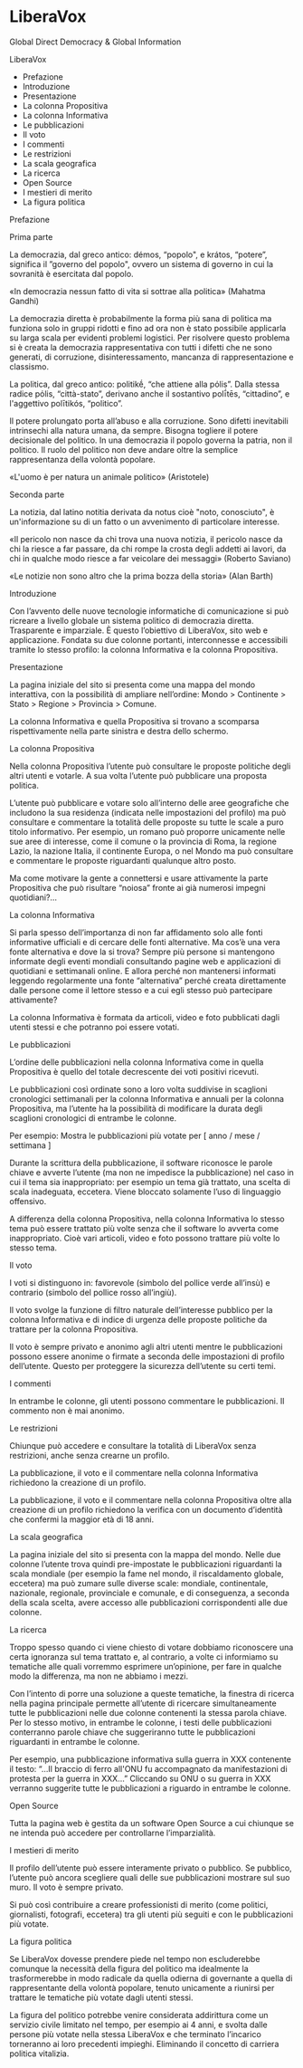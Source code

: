 # LiberaVox
Global Direct Democracy &amp; Global Information

LiberaVox

- Prefazione
- Introduzione
- Presentazione
- La colonna Propositiva
- La colonna Informativa
- Le pubblicazioni
- Il voto
- I commenti
- Le restrizioni
- La scala geografica
- La ricerca
- Open Source
- I mestieri di merito
- La figura politica


Prefazione

Prima parte

La democrazia, dal greco antico: démos, “popolo", e krátos, “potere”, significa il ”governo del popolo", ovvero un sistema di governo in cui la sovranità è esercitata dal popolo.

«In democrazia nessun fatto di vita si sottrae alla politica» (Mahatma Gandhi)

La democrazia diretta è probabilmente la forma più sana di politica ma funziona solo in gruppi ridotti e fino ad ora non è stato possibile applicarla su larga scala per evidenti problemi logistici.
Per risolvere questo problema si è creata la democrazia rappresentativa con tutti i difetti che ne sono generati, di corruzione, disinteressamento, mancanza di rappresentazione e classismo.

La politica, dal greco antico: politikḗ, “che attiene alla pόlis”. Dalla stessa radice pόlis, “città-stato”, derivano anche il sostantivo polī́tēs, “cittadino”, e l'aggettivo polītikós, “politico”.

Il potere prolungato porta all’abuso e alla corruzione. Sono difetti inevitabili intrinsechi alla natura umana, da sempre. Bisogna togliere il potere decisionale del politico. In una democrazia il popolo governa la patria, non il politico. Il ruolo del politico non deve andare oltre la semplice rappresentanza della volontà popolare.

«L'uomo è per natura un animale politico» (Aristotele)

Seconda parte

La notizia, dal latino notitia derivata da notus cioè "noto, conosciuto", è un'informazione su di un fatto o un avvenimento di particolare interesse.

«Il pericolo non nasce da chi trova una nuova notizia, il pericolo nasce da chi la riesce a far passare, da chi rompe la crosta degli addetti ai lavori, da chi in qualche modo riesce a far veicolare dei messaggi» (Roberto Saviano)

«Le notizie non sono altro che la prima bozza della storia» (Alan Barth)


Introduzione

Con l’avvento delle nuove tecnologie informatiche di comunicazione si può ricreare a livello globale un sistema politico di democrazia diretta. Trasparente e imparziale.
È questo l’obiettivo di LiberaVox, sito web e applicazione. Fondata su due colonne portanti, interconnesse e accessibili tramite lo stesso profilo: la colonna Informativa e la colonna Propositiva.


Presentazione

La pagina iniziale del sito si presenta come una mappa del mondo interattiva, con la possibilità di ampliare nell’ordine: Mondo > Continente > Stato > Regione > Provincia > Comune.

La colonna Informativa e quella Propositiva si trovano a scomparsa rispettivamente nella parte sinistra e destra dello schermo.


La colonna Propositiva

Nella colonna Propositiva l’utente può consultare le proposte politiche degli altri utenti e votarle.
A sua volta l’utente può pubblicare una proposta politica.

L’utente può pubblicare e votare solo all’interno delle aree geografiche che includono la sua residenza (indicata nelle impostazioni del profilo) ma può consultare e commentare la totalità delle proposte su tutte le scale a puro titolo informativo.
Per esempio, un romano può proporre unicamente nelle sue aree di interesse, come il comune o la provincia di Roma, la regione Lazio, la nazione Italia, il continente Europa, o nel Mondo ma può consultare e commentare le proposte riguardanti qualunque altro posto.


Ma come motivare la gente a connettersi e usare attivamente la parte Propositiva che può risultare “noiosa” fronte ai già numerosi impegni quotidiani?…


La colonna Informativa

Si parla spesso dell’importanza di non far affidamento solo alle fonti informative ufficiali e di cercare delle fonti alternative.
Ma cos’è una vera fonte alternativa e dove la si trova?
Sempre più persone si mantengono informate degli eventi mondiali consultando pagine web e applicazioni di quotidiani e settimanali online. E allora perché non mantenersi informati leggendo regolarmente una fonte “alternativa” perché creata direttamente dalle persone come il lettore stesso e a cui egli stesso può partecipare attivamente?

La colonna Informativa è formata da articoli, video e foto pubblicati dagli utenti stessi e che potranno poi essere votati.


Le pubblicazioni

L’ordine delle pubblicazioni nella colonna Informativa come in quella Propositiva è quello del totale decrescente dei voti positivi ricevuti.

Le pubblicazioni così ordinate sono a loro volta suddivise in scaglioni cronologici settimanali per la colonna Informativa e annuali per la colonna Propositiva, ma l’utente ha la possibilità di modificare la durata degli scaglioni cronologici di entrambe le colonne.

Per esempio: Mostra le pubblicazioni più votate per [ anno / mese / settimana ] 

Durante la scrittura della pubblicazione, il software riconosce le parole chiave e avverte l’utente (ma non ne impedisce la pubblicazione) nel caso in cui il tema sia inappropriato: per esempio un tema già trattato, una scelta di scala inadeguata, eccetera. Viene bloccato solamente l’uso di linguaggio offensivo.

A differenza della colonna Propositiva, nella colonna Informativa lo stesso tema può essere trattato più volte senza che il software lo avverta come inappropriato. Cioè vari articoli, video e foto possono trattare più volte lo stesso tema.


Il voto

I voti si distinguono in: favorevole (simbolo del pollice verde all’insù) e contrario (simbolo del pollice rosso all’ingiù).

Il voto svolge la funzione di filtro naturale dell’interesse pubblico per la colonna Informativa e di indice di urgenza delle proposte politiche da trattare per la colonna Propositiva.

Il voto è sempre privato e anonimo agli altri utenti mentre le pubblicazioni possono essere anonime o firmate a seconda delle impostazioni di profilo dell’utente. Questo per proteggere la sicurezza dell’utente su certi temi.


I commenti

In entrambe le colonne, gli utenti possono commentare le pubblicazioni.
Il commento non è mai anonimo.


Le restrizioni

Chiunque può accedere e consultare la totalità di LiberaVox senza restrizioni, anche senza crearne un profilo.

La pubblicazione, il voto e il commentare nella colonna Informativa richiedono la creazione di un profilo.

La pubblicazione, il voto e il commentare nella colonna Propositiva oltre alla creazione di un profilo richiedono la verifica con un documento d’identità che confermi la maggior età di 18 anni.


La scala geografica

La pagina iniziale del sito si presenta con la mappa del mondo. Nelle due colonne l’utente trova quindi pre-impostate le pubblicazioni riguardanti la scala mondiale (per esempio la fame nel mondo, il riscaldamento globale, eccetera) ma può zumare sulle diverse scale: mondiale, continentale, nazionale, regionale, provinciale e comunale, e di conseguenza, a seconda della scala scelta, avere accesso alle pubblicazioni corrispondenti alle due colonne.


La ricerca

Troppo spesso quando ci viene chiesto di votare dobbiamo riconoscere una certa ignoranza sul tema trattato e, al contrario, a volte ci informiamo su tematiche alle quali vorremmo esprimere un’opinione, per fare in qualche modo la differenza, ma non ne abbiamo i mezzi.

Con l’intento di porre una soluzione a queste tematiche, la finestra di ricerca nella pagina principale permette all’utente di ricercare simultaneamente tutte le pubblicazioni nelle due colonne contenenti la stessa parola chiave.
Per lo stesso motivo, in entrambe le colonne, i testi delle pubblicazioni conterranno parole chiave che suggeriranno tutte le pubblicazioni riguardanti in entrambe le colonne.

Per esempio, una pubblicazione informativa sulla guerra in XXX contenente il testo:
“…Il braccio di ferro all'ONU fu accompagnato da manifestazioni di protesta per la guerra in XXX…”
Cliccando su ONU o su guerra in XXX verranno suggerite tutte le pubblicazioni a riguardo in entrambe le colonne.


Open Source

Tutta la pagina web è gestita da un software Open Source a cui chiunque se ne intenda può accedere per controllarne l’imparzialità.


I mestieri di merito

Il profilo dell’utente può essere interamente privato o pubblico.
Se pubblico, l’utente può ancora scegliere quali delle sue pubblicazioni mostrare sul suo muro.
Il voto è sempre privato.

Si può così contribuire a creare professionisti di merito (come politici, giornalisti, fotografi, eccetera) tra gli utenti più seguiti e con le pubblicazioni più votate.


La figura politica

Se LiberaVox dovesse prendere piede nel tempo non escluderebbe comunque la necessità della figura del politico ma idealmente la trasformerebbe in modo radicale da quella odierna di governante a quella di rappresentante della volontà popolare, tenuto unicamente a riunirsi per trattare le tematiche più votate dagli utenti stessi.

La figura del politico potrebbe venire considerata addirittura come un servizio civile limitato nel tempo, per esempio ai 4 anni, e svolta dalle persone più votate nella stessa LiberaVox e che terminato l’incarico torneranno ai loro precedenti impieghi.
Eliminando il concetto di carriera politica vitalizia.
